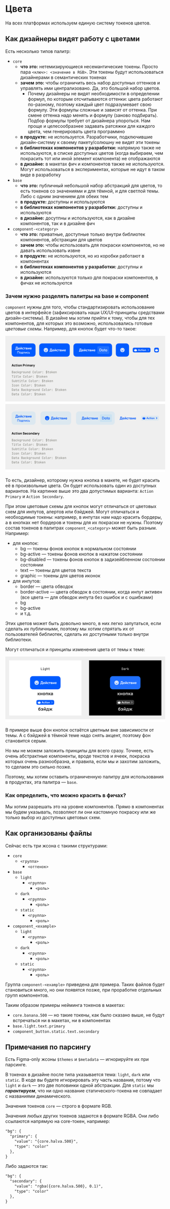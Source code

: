 # Цвета

На всех платформах используем единую систему токенов цветов.

## Как дизайнеры видят работу с цветами

Есть несколько типов палитр:
- `core`
  - **что это:** нетемизирующиеся несемантические токены. Просто пара `<ключ>: <значение в RGB>`. 
    Эти токены будут использоваться дизайнерами в семантических токенах
  - **зачем это:** чтобы ограничить весь набор доступных оттенков и управлять ими централизовано.
    Да, это большой набор цветов.
    - Почему дизайнеры не видят необходимости в определении формул, 
      по которым отсчитываются оттенки: цвета работают по-разному, поэтому каждый цвет 
      подразумевает свою формулу. Эти формулы сложные и зависят от оттенка. При смене оттенка надо 
      менять и формулу (заново подбирать). Подбор формулы требует от дизайнера упороться. Нам 
      проще и целесообразнее задавать ратсяжки для каждого цвета, чем генерировать цвета программно 
  - **в продукте:** не используется. Разработчики, подключившие дизайн-систему к своему 
    пакету/солюшну не видят эти токены
  - **в библиотеках компонентов у разработки:** напрямую также не используются, в списке доступных цветов (когда 
    выбираем, чем покрасить тот или иной элемент компонента) не отображаются
  - **в дизайне:** в макетах фич и компонентов также не используются. Могут использоваться в 
    экспериментах, которые не идут в таком виде в разработку
- `base`
  - **что это:** публичный небольшой набор абстракций для цветов, то есть токенов со значениями и 
    для 
    тёмной, и для 
    светлой темы. Либо с одним значением для обеих тем
  - **в продукте:** доступны и используются
  - **в библиотеках компонентов у разработки:** доступны и используются
  - **в дизайне:** досутпны и используются, как в дизайне компонентов, так и в дизайне фич
- `component-<category>`
  - **что это:** приватные, доступные только внутри библиотек компонентов, абстракции для цветов
  - **зачем это:** чтобы использовать для покраски компонентов, но не давать использовать извне
  - **в продукте:** не используются, но из коробки работают в компонентах
  - **в библиотеках компонентов у разработки:** доступны и используются
  - **в дизайне:** используются только для покраски компонентов, в фичах не используются

### Зачем нужно разделять палитры на base и component

`component` нужны для того, чтобы стандартизировать использование цветов в интерфейсе 
(зафиксировать 
наши UX/UI-принципы средствами дизайн-системы). В дизайне мы хотим прийти к тому, чтобы для тех 
компонентов, для которых это возможно, использовались готовые _цветовые схемы_. Например, для 
кнопок будет что-то такое:

![colors_01.png](../../demo/colors_01.png)

То есть, дизайнер, которому нужна кнопка в макете, не будет красить её в произвольные цвета. Он 
будет использовать один из доступных вариантов. На картинке выше это два допустимых варианта: 
`Action Primary` и `Action Secondary`.

При этом цветовые схемы для кнопок могут отличаться от цветовых схем для инпутов, алертов или 
бэйджей. Могут отличаться и необходимые токены: например, в инпутах нам надо красить бордеры, а 
в кнопках нет бордеров и токены для их покраски не нужны. Поэтому состав токенов в палитрах 
`component_<category>` может быть разным. Например:
- для кнопок:
  - bg — токены фонов кнопок в нормальном состоянии
  - bg-active — токены фонов кнопок в нажатом состоянии
  - bg-disabled — токены фонов кнопок в задизейбленном состоянии состоянии
  - text — токены для цветов текста
  - graphic — токены для цветов иконок
- для инпутов:
  - border — цвета обводок
  - border-active — цвета обводок в состоянии, когда инпут активен (все цвета — для обводок 
    инпута без ошибок и с ошибками)
  - bg
  - bg-active
  - и т.д.

Этих цветов может быть довольно много, в них легко запутаться, если сделать их публичными, 
поэтому мы хотим спрятать их от пользователей библиотек, сделать их доступными только внутри 
библиотеки.

Могут отличаться и принципы изменения цвета от темы к теме:

![colors_02.png](../../demo/colors_02.png)

В примере выше фон кнопок остаётся цветным вне зависимости от темы. А с бэйджей в тёмной теме 
надо снять акцент, поэтому фон становится серым.

Но мы не можем заложить принципы для всего сразу. Точнее, есть очень абстрактные компоненты, 
вроде текстов и ячеек, покраска которых очень разнообразна, и правила, если мы и захотим 
заложить, то сделаем это сильно позже.

Поэтому, мы хотим оставить ограниченную палитру для использования в продуктах, эта палитра 
— `base`.

### Как определить, что можно красить в фичах?

Мы хотим разрешать это на уровне компонентов. Прямо в компонентах мы будем указывать, 
позволяют ли они кастомную покраску или же только выбор из доступных цветовых схем. 

## Как организованы файлы

Сейчас есть три жсона с такими структурами:
- `core`
  - `<группа>`
    - `<оттенок>`
- `base`
  - `light`
    - `<группа>`
      - `<роль>`
  - `dark`
    - `<группа>`
      - `<роль>`
  - `static`
    - `<группа>`
      - `<роль>`
- `component_<example>`
  - `light`
    - `<группа>`
      - `<роль>`
  - `dark`
    - `<группа>`
      - `<роль>`
  - `static`
    - `<группа>`
      - `<роль>`

Группа `component-<example>` приведена для примера. Таких файлов будет становиться много, но они
появятся позже, при проработке отдельных групп компонентов.

Таким образом примеры нейминга токенов в макетах:
- `core.banana.500` — но такие токены, как было сказано выше, не будут встречаться ни в макетах, 
  ни в компонентах
- `base.light.text.primary`
- `component_button.static.text.secondary`

## Примечания по парсингу 

Есть Figma-only жсоны `$themes` и `$metadata` — игнорируйте их при парсинге.

В токенах в дизайне после типа указывается тема: `light`, `dark` или `static`. В коде вы будете
игнорировать эту часть названия, потому что `light` и `dark` — это две половинки одной
абстракции. Для `static` мы **_гарантируем_**, что ни одно название статического-токена не
совпадает с названиями динамического.

Значения токенов `core` — строго в формате RGB.

Значения любых других токенов задаются в формате RGBA. Они либо ссылаются напрямую на core-токен, 
например:
```
"bg": {
  "primary": {
    "value": "{core.halva.500}",
    "type": "color"
  },
}
```

Либо задаются так:
```
"bg": {
  "secondary": {
    "value": "rgba({core.halva.500}, 0.1)",
    "type": "color"
  },
}
```